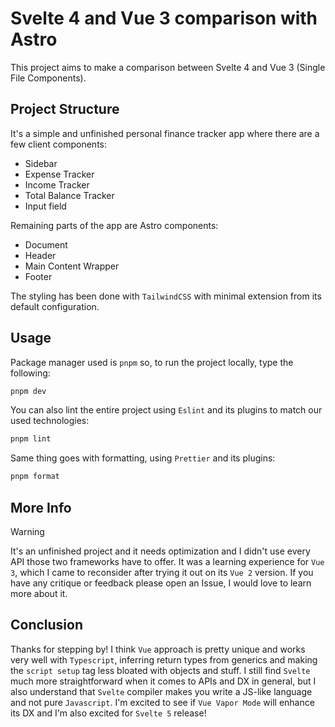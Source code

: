 # Svelte 4 and Vue 3 comparison with Astro

This project aims to make a comparison between Svelte 4 and Vue 3 (Single File Components).

## Project Structure

It's a simple and unfinished personal finance tracker app where there are a few client components:

- Sidebar
- Expense Tracker
- Income Tracker
- Total Balance Tracker
- Input field

Remaining parts of the app are Astro components:

- Document
- Header
- Main Content Wrapper
- Footer

The styling has been done with `TailwindCSS` with minimal extension from its default configuration.

## Usage

Package manager used is `pnpm` so, to run the project locally, type the following:

```zsh
pnpm dev
```

You can also lint the entire project using `Eslint` and its plugins to match our used technologies:

```zsh
pnpm lint
```

Same thing goes with formatting, using `Prettier` and its plugins:

```zsh
pnpm format
```

## More Info

> [!WARNING]
> It's an unfinished project and it needs optimization and I didn't use every API those two frameworks have to offer.
> It was a learning experience for `Vue 3`, which I came to reconsider after trying it out on its `Vue 2` version.
> If you have any critique or feedback please open an Issue, I would love to learn more about it.

## Conclusion

Thanks for stepping by!
I think `Vue` approach is pretty unique and works very well with `Typescript`, inferring return types from generics and making the `script setup` tag less bloated with objects and stuff.
I still find `Svelte` much more straightforward when it comes to APIs and DX in general, but I also understand that `Svelte` compiler makes you write a JS-like language and not pure `Javascript`.
I'm excited to see if `Vue Vapor Mode` will enhance its DX and I'm also excited for `Svelte 5` release!
